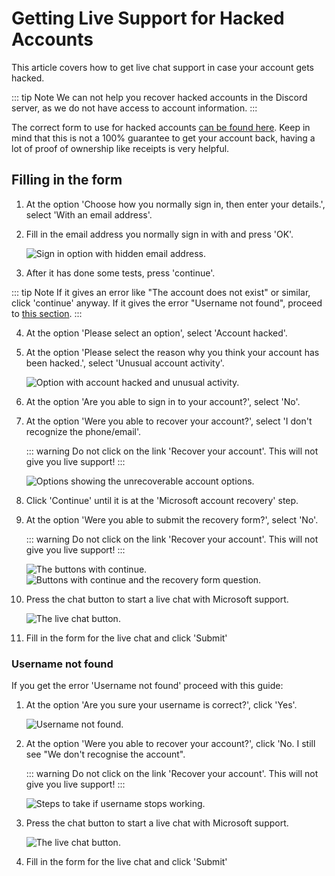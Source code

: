 # Getting Live Support for Hacked Accounts

This article covers how to get live chat support in case your account gets hacked.

::: tip Note
We can not help you recover hacked accounts in the Discord server, as we do not have access to account information.
:::

The correct form to use for hacked accounts [can be found here](https://support.microsoft.com/en-us/home/contact?linkquery=I%20think%20my%20Microsoft%20account%20has%20been%20hacked).
Keep in mind that this is not a 100% guarantee to get your account back, having a lot of proof of ownership like receipts is very helpful.

## Filling in the form

1. At the option 'Choose how you normally sign in, then enter your details.', select 'With an email address'.
2. Fill in the email address you normally sign in with and press 'OK'.

    ![Sign in option with hidden email address.](./img/hacked-accounts/sign-in-option.png)

3. After it has done some tests, press 'continue'. 

::: tip Note
If it gives an error like "The account does not exist" or similar, click 'continue' anyway.
If it gives the error "Username not found", proceed to [this section](#username-not-found).
:::

4. At the option 'Please select an option', select 'Account hacked'.
5. At the option 'Please select the reason why you think your account has been hacked.', select 'Unusual account activity'.

    ![Option with account hacked and unusual activity.](./img/hacked-accounts/unusual-activity.png)

6. At the option 'Are you able to sign in to your account?', select 'No'.
7. At the option 'Were you able to recover your account?', select 'I don't recognize the phone/email'.

    ::: warning
    Do not click on the link 'Recover your account'. This will not give you live support!
    :::

    ![Options showing the unrecoverable account options.](./img/hacked-accounts/cannot-sign-in.png)

8. Click 'Continue' until it is at the 'Microsoft account recovery' step.
9. At the option 'Were you able to submit the recovery form?', select 'No'.

    ::: warning
    Do not click on the link 'Recover your account'. This will not give you live support!
    :::

    ![The buttons with continue.](./img/hacked-accounts/continue-part1.png)
    ![Buttons with continue and the recovery form question.](./img/hacked-accounts/continue-part2.png)

10. Press the chat button to start a live chat with Microsoft support.

    ![The live chat button.](./img/hacked-accounts/starting-chat.png)

11. Fill in the form for the live chat and click 'Submit'

### Username not found

If you get the error 'Username not found' proceed with this guide:

1. At the option 'Are you sure your username is correct?', click 'Yes'.

    ![Username not found.](./img/hacked-accounts/username-not-found.png)

2. At the option 'Were you able to recover your account?', click 'No. I still see "We don't recognise the account".

    ::: warning
    Do not click on the link 'Recover your account'. This will not give you live support!
    :::

    ![Steps to take if username stops working.](./img/hacked-accounts/still-no-account.png)

3. Press the chat button to start a live chat with Microsoft support.

    ![The live chat button.](./img/hacked-accounts/starting-chat.png)

4. Fill in the form for the live chat and click 'Submit'